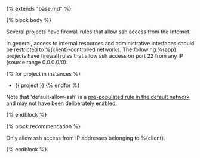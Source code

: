 {% extends "base.md" %}

{% block body %}

Several projects have firewall rules that allow ssh access from the Internet. 

In general, access to internal resources and administrative interfaces should be restricted to %{client}-controlled networks. The following %{app} projects have firewall rules that allow ssh access on port 22 from any IP (source range 0.0.0.0/0):

{% for project in instances %}
- {{ project }}
{% endfor %}

Note that 'default-allow-ssh' is a [pre-populated rule in the default network](https://cloud.google.com/vpc/docs/firewalls#more_rules_default_vpc) and may not have been deliberately enabled.

{% endblock %}

{% block recommendation %}

Only allow ssh access from IP addresses belonging to %{client}.

{% endblock %}